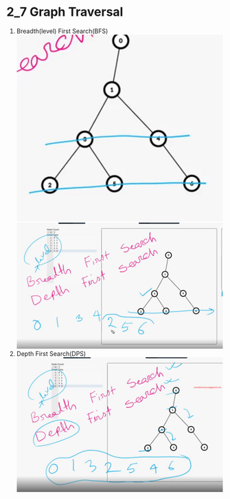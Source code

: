 # 2_7 Graph Traversal
1) Breadth(level) First Search(BFS)
   ![Graph Traversal](assets/image.png)
   ![BFS](assets/image%20copy.png)
2) Depth First Search(DPS)
   ![DFS](assets/image%20copy%202.png)